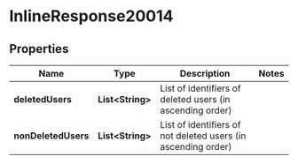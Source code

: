 
# InlineResponse20014

## Properties
Name | Type | Description | Notes
------------ | ------------- | ------------- | -------------
**deletedUsers** | **List&lt;String&gt;** | List of identifiers of deleted users (in ascending order) | 
**nonDeletedUsers** | **List&lt;String&gt;** | List of identifiers of not deleted users (in ascending order) | 



